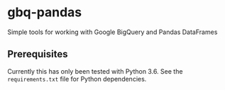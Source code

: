 # gbq-pandas
Simple tools for working with Google BigQuery and Pandas DataFrames

## Prerequisites

Currently this has only been tested with Python 3.6.  See the `requirements.txt` file for Python dependencies.
